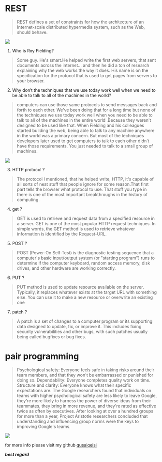 # REST
> REST defines a set of constraints for how the architecture of an Internet-scale distributed hypermedia system, such as the Web, should behave.






![](https://miro.medium.com/max/782/1*EbBD6IXvf3o-YegUvRB_IA.jpeg)



1. Who is Roy Fielding?

>  Some guy. He's smart.He helped write the first web servers, that sent documents across the internet… and then he did a ton of research explaining why the web works the way it does. His name is on the specification for the protocol that is used to get pages from servers to your browser.


2. Why don’t the techniques that we use today work well when we need to be able to talk to all of the machines in the world?

> computers can use those same protocols to send messages back and forth to each other. We've been doing that for a long time but none of the techniques we use today work well when you need to be able to talk to all of the machines in the entire world .Because they weren't designed to be used like that. When Fielding and his colleagues started building the web, being able to talk to any machine anywhere in the world was a primary concern. But most of the techniques developers later used to get computers to talk to each other didn't have those requirements. You just needed to talk to a small group of machines.


![](https://lvivity.com/wp-content/uploads/2018/07/how-api-work.jpg)

3. HTTP protocol ?

> The protocol I mentioned, that he helped write, HTTP, it's capable of all sorts of neat stuff that people ignore for some reason.That first part tells the browser what protocol to use. That stuff you type in there is one of the most important breakthroughs in the history of computing.

4. get ?

> GET is used to retrieve and request data from a specified resource in a server. GET is one of the most popular HTTP request techniques. In simple words, the GET method is used to retrieve whatever information is identified by the Request-URL.

5. POST ?

> POST (Power-On Self-Test) is the diagnostic testing sequence that a computer's basic input/output system (or "starting program") runs to determine if the computer keyboard, random access memory, disk drives, and other hardware are working correctly.

6. PUT ?

> PUT method is used to update resource available on the server. Typically, it replaces whatever exists at the target URL with something else. You can use it to make a new resource or overwrite an existing one

7. patch ?

> A patch is a set of changes to a computer program or its supporting data designed to update, fix, or improve it. This includes fixing security vulnerabilities and other bugs, with such patches usually being called bugfixes or bug fixes.




#  pair programming
> Psychological safety: Everyone feels safe in taking risks around their team members, and that they won't be embarrassed or punished for doing so. Dependability: Everyone completes quality work on time. Structure and clarity: Everyone knows what their specific expectations are.
> The Google researchers found that individuals on teams with higher psychological safety are less likely to leave Google, they're more likely to harness the power of diverse ideas from their teammates, they bring in more revenue, and they're rated as effective twice as often by executives.
> After looking at over a hundred groups for more than a year, Project Aristotle researchers concluded that understanding and influencing group norms were the keys to improving Google's teams.

![](https://static01.nyt.com/images/2016/02/28/magazine/28mag-teams1/28mag-teams1-superJumbo.jpg?quality=90&auto=webp)





for more info please visit my github
[qusaiqeisi](https://github.com/qusaiqeisi)


***best regard*** 
